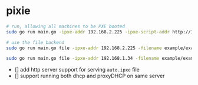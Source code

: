 # pixie

```bash
# run, allowing all machines to be PXE booted
sudo go run main.go -ipxe-addr 192.168.2.225 -ipxe-script-addr http://192.168.2.225:9090 -proxy-dhcp-addr 192.168.2.225

# use the file backend
sudo go run main.go file -ipxe-addr 192.168.2.225 -filename example/example.json -log-level debug -ipxe-script-addr http://192.168.2.225:8080 -proxy-dhcp-addr 192.168.2.225

sudo go run main.go file -ipxe-addr 192.168.1.34 -filename example/example.json -log-level debug -ipxe-script-addr http://192.168.2.225:8080 -proxy-dhcp-addr 192.168.1.34
```

- [] add http server support for serving `auto.ipxe` file
- [] support running both dhcp and proxyDHCP on same server

